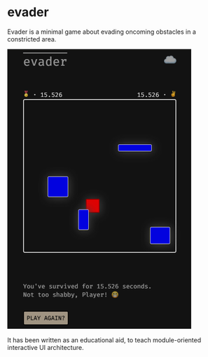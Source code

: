 # evader

Evader is a minimal game about evading oncoming obstacles in a constricted area.

![Screenshot](./screenshot.png)

It has been written as an educational aid, to teach module-oriented interactive UI architecture.

